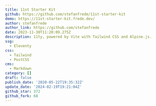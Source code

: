 ```yaml
---
title: 11st Starter Kit
github: https://github.com/stefanfrede/11st-starter-kit
demo: https://11st-starter-kit.frede.dev/
author: stefanfrede
author_link: https://github.com/stefanfrede
date: 2023-11-30T11:20:09.275Z
description: 11ty, powered by Vite with Tailwind CSS and Alpine.js.
ssg:
  - Eleventy
css:
  - Tailwind
  - PostCSS
cms:
  - Markdown
category: []
draft: false
publish_date: '2020-05-22T19:35:32Z'
update_date: '2024-02-19T19:21:04Z'
github_star: 372
github_fork: 68
---
```

